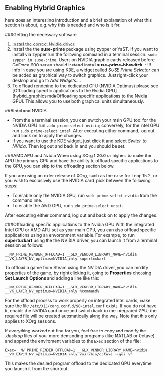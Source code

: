 ## Enabling Hybrid Graphics
here goes an interesting introduction and a brief explanation of what this section is about, e.g. why this is needed and who is it for.

###Getting the necessary software
1. [Install the correct Nvidia driver](install_proprietary.md).
2. Install the the __suse-prime__ package using zypper or YaST.  If you want to install via zypper run the following command in a terminal session: `sudo zypper in suse-prime`. Users on NVIDIA graphic cards released before GeForce 600 series should instead install __suse-prime-bbswitch__.
:   !!! info 
        In case you are using KDE, a widget called _SUSE Prime Selector_ can be added as graphical way to switch graphics. Just right-click your desktop and go to _Add Widgets..._.
3. To offload rendering to the dedicated GPU (NVIDIA Optimus) please see [Offloading specific applications to the Nvidia GPU](hybrid_graphics.md#Offloading specific applications to the Nvidia GPU). This allows you to use both graphical units simultaneously.

###Intel and NVIDIA
* From the a terminal session, you can switch your main GPU too: for the NVIDIA GPU run `sudo prime-select nvidia`; conversely, for the Intel GPU run `sudo prime-select intel`. After executing either command, log out and back on to apply the changes.
* If you want to use the KDE widget, just click it and select _Switch to NVidia_. Then log out and back in and you should be set.

###AMD APU and Nvidia
When using XOrg 1.20.6 or higher: to make the APU the primary GPU and have the ability to offload specific applications to the GPU, you can skip to the offloading section below.

If you are using an older release of XOrg, such as the case for Leap 15.2, or you wish to exclusively use the NVIDIA card, pick between the following steps:

* To enable only the NVIDIA GPU, run `sudo prime-select nvidia` from the command line.
* To enable the AMD GPU, run `sudo prime-select unset`.
    
After executing either command, log out and back on to apply the changes.

###Offloading specific applications to the Nvidia GPU
With the integrated Intel GPU or AMD APU set as your main GPU, you can also offload specific applications using an envoronment variable. For example, to run __supertuxkart__ using the the NVIDIA driver, you can launch it from a terminal session as follows:
    
    __NV_PRIME_RENDER_OFFLOAD=1 __GLX_VENDOR_LIBRARY_NAME=nvidia __VK_LAYER_NV_optimus=NVIDIA_only supertuxkart
    
To offload a game from Steam using the NVIDIA driver, you can modify properties of the game, by right clicking it, going to **Properties** choosing __Set Launch Options__ and adding a line like this:

    __NV_PRIME_RENDER_OFFLOAD=1 __GLX_VENDOR_LIBRARY_NAME=nvidia __VK_LAYER_NV_optimus=NVIDIA_only %command%

For the offload process to work properly on integrated Intel cards, make sure the file `/etc/X11/xorg.conf.d/90-intel.conf` exists. If you do not have it, enable the NVIDIA card once and switch back to the integrated GPU; the required file will be created automatically along the way. Note that this only applies to XOrg sessions.

If everything worked out fine for you, feel free to copy and modify the _.desktop_ files of your more demanding programs (like MATLAB or Octave) and append the enviroment variables to the `Exec` section of the file:
    
    Exec=__NV_PRIME_RENDER_OFFLOAD=1 __GLX_VENDOR_LIBRARY_NAME=nvidia __VK_LAYER_NV_optimus=NVIDIA_only /usr/bin/octave --gui %f
    
This makes the desired program offload to the dedicated GPU everytime you launch it from the shortcut.
        
